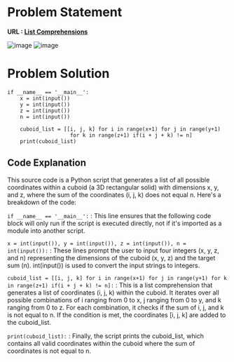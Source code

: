 # Problem Statement 
**URL : [List Comprehensions](https://www.hackerrank.com/challenges/list-comprehensions/problem?isFullScreen=true)**

![image](https://github.com/JawadSher/Python_Problems-HackerRank/assets/158135119/4832db89-cca3-4d22-947c-dafbb4c4d257)
![image](https://github.com/JawadSher/Python_Problems-HackerRank/assets/158135119/05f5488c-5261-45b8-9f11-1e56287f8972)

# Problem Solution 
```
if __name__ == '__main__':
    x = int(input())
    y = int(input())
    z = int(input())
    n = int(input())
    
    cuboid_list = [[i, j, k] for i in range(x+1) for j in range(y+1)
                    for k in range(z+1) if(i + j + k) != n]
    print(cuboid_list)
```

## Code Explanation
This source code is a Python script that generates a list of all possible coordinates within a cuboid (a 3D rectangular solid) with dimensions x, y, and z, where the sum of the coordinates (i, j, k) does not equal n. Here's a breakdown of the code:

```if __name__ == '__main__':``` :
This line ensures that the following code block will only run if the script is executed directly, not if it's imported as a module into another script.

```x = int(input()), y = int(input()), z = int(input()), n = int(input()):``` :
These lines prompt the user to input four integers (x, y, z, and n) representing the dimensions of the cuboid (x, y, z) and the target sum (n). int(input()) is used to convert the input strings to integers.

```cuboid_list = [[i, j, k] for i in range(x+1) for j in range(y+1) for k in range(z+1) if(i + j + k) != n]:``` :
This is a list comprehension that generates a list of coordinates (i, j, k) within the cuboid.
It iterates over all possible combinations of i ranging from 0 to x, j ranging from 0 to y, and k ranging from 0 to z.
For each combination, it checks if the sum of i, j, and k is not equal to n.
If the condition is met, the coordinates [i, j, k] are added to the cuboid_list.

```print(cuboid_list):``` :
Finally, the script prints the cuboid_list, which contains all valid coordinates within the cuboid where the sum of coordinates is not equal to n.

